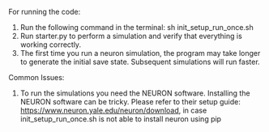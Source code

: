 

For running the code: 
1. Run the following command in the terminal: sh init_setup_run_once.sh
2. Run starter.py to perform a simulation and verify that everything is working correctly.
3. The first time you run a neuron simulation, the program may take longer to generate the initial save state. Subsequent simulations will run faster.


Common Issues: 
1. To run the simulations you need the NEURON software. Installing the NEURON software can be tricky. Please refer to their setup guide: https://www.neuron.yale.edu/neuron/download, in case init_setup_run_once.sh is not able to install neuron using pip


